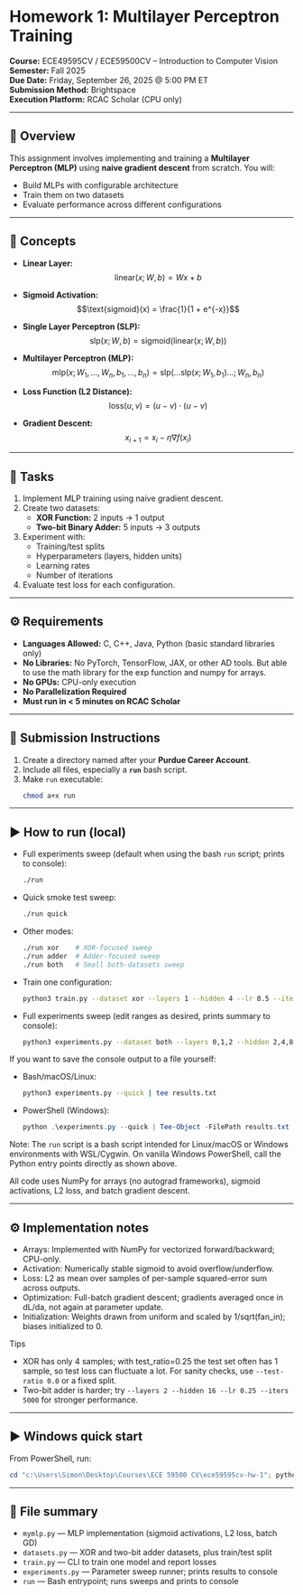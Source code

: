 # Homework 1: Multilayer Perceptron Training

**Course:** ECE49595CV / ECE59500CV – Introduction to Computer Vision  
**Semester:** Fall 2025  
**Due Date:** Friday, September 26, 2025 @ 5:00 PM ET  
**Submission Method:** Brightspace  
**Execution Platform:** RCAC Scholar (CPU only)

---

## 📘 Overview

This assignment involves implementing and training a **Multilayer Perceptron (MLP)** using **naive gradient descent** from scratch. You will:

- Build MLPs with configurable architecture
- Train them on two datasets
- Evaluate performance across different configurations

---

## 🧠 Concepts

- **Linear Layer:**  
  $$\text{linear}(x; W, b) = Wx + b$$

- **Sigmoid Activation:**  
  $$\text{sigmoid}(x) = \frac{1}{1 + e^{-x}}$$

- **Single Layer Perceptron (SLP):**  
  $$\text{slp}(x; W, b) = \text{sigmoid}(\text{linear}(x; W, b))$$

- **Multilayer Perceptron (MLP):**  
  $$\text{mlp}(x; W_1, ..., W_n, b_1, ..., b_n) = \text{slp}(...\text{slp}(x; W_1, b_1)...; W_n, b_n)$$

- **Loss Function (L2 Distance):**  
  $$\text{loss}(u, v) = (u - v) \cdot (u - v)$$

- **Gradient Descent:**  
  $$x_{i+1} = x_i - \eta \nabla f(x_i)$$

---

## 🧪 Tasks

1. Implement MLP training using naive gradient descent.
2. Create two datasets:
   - **XOR Function:** 2 inputs → 1 output
   - **Two-bit Binary Adder:** 5 inputs → 3 outputs
3. Experiment with:
   - Training/test splits
   - Hyperparameters (layers, hidden units)
   - Learning rates
   - Number of iterations
4. Evaluate test loss for each configuration.

---

## ⚙️ Requirements

- **Languages Allowed:** C, C++, Java, Python (basic standard libraries only)
- **No Libraries:** No PyTorch, TensorFlow, JAX, or other AD tools. But able to use the math library for the exp function and numpy for arrays.
- **No GPUs:** CPU-only execution
- **No Parallelization Required**
- **Must run in < 5 minutes on RCAC Scholar**

---

## 📂 Submission Instructions

1. Create a directory named after your **Purdue Career Account**.
2. Include all files, especially a **`run`** bash script.
3. Make `run` executable:
   ```bash
   chmod a+x run
   ```

---

## ▶️ How to run (local)

- Full experiments sweep (default when using the bash `run` script; prints to console):
  ```bash
  ./run
  ```

- Quick smoke test sweep:
  ```bash
  ./run quick
  ```

- Other modes:
  ```bash
  ./run xor    # XOR-focused sweep
  ./run adder  # Adder-focused sweep
  ./run both   # Small both-datasets sweep
  ```

- Train one configuration:
  ```bash
  python3 train.py --dataset xor --layers 1 --hidden 4 --lr 0.5 --iters 2000 --seed 0 --test-ratio 0.25
  ```

- Full experiments sweep (edit ranges as desired, prints summary to console):
  ```bash
  python3 experiments.py --dataset both --layers 0,1,2 --hidden 2,4,8 --lr 0.1,0.5,1.0 --iters 500,1000,2000 --test-ratio 0.25,0.5
  ```

If you want to save the console output to a file yourself:

- Bash/macOS/Linux:
  ```bash
  python3 experiments.py --quick | tee results.txt
  ```
- PowerShell (Windows):
  ```powershell
  python .\experiments.py --quick | Tee-Object -FilePath results.txt
  ```

Note: The `run` script is a bash script intended for Linux/macOS or Windows environments with WSL/Cygwin. On vanilla Windows PowerShell, call the Python entry points directly as shown above.

All code uses NumPy for arrays (no autograd frameworks), sigmoid activations, L2 loss, and batch gradient descent.

---

## ⚙️ Implementation notes

- Arrays: Implemented with NumPy for vectorized forward/backward; CPU-only.
- Activation: Numerically stable sigmoid to avoid overflow/underflow.
- Loss: L2 as mean over samples of per-sample squared-error sum across outputs.
- Optimization: Full-batch gradient descent; gradients averaged once in dL/da, not again at parameter update.
- Initialization: Weights drawn from uniform and scaled by 1/sqrt(fan_in); biases initialized to 0.

Tips
- XOR has only 4 samples; with test_ratio=0.25 the test set often has 1 sample, so test loss can fluctuate a lot. For sanity checks, use `--test-ratio 0.0` or a fixed split.
- Two-bit adder is harder; try `--layers 2 --hidden 16 --lr 0.25 --iters 5000` for stronger performance.

---

## ▶️ Windows quick start

From PowerShell, run:

```powershell
cd "c:\Users\Simon\Desktop\Courses\ECE 59500 CV\ece59595cv-hw-1"; python .\experiments.py --quick
```

---

## 🧩 File summary

- `mymlp.py` — MLP implementation (sigmoid activations, L2 loss, batch GD)
- `datasets.py` — XOR and two-bit adder datasets, plus train/test split
- `train.py` — CLI to train one model and report losses
- `experiments.py` — Parameter sweep runner; prints results to console
- `run` — Bash entrypoint; runs sweeps and prints to console

